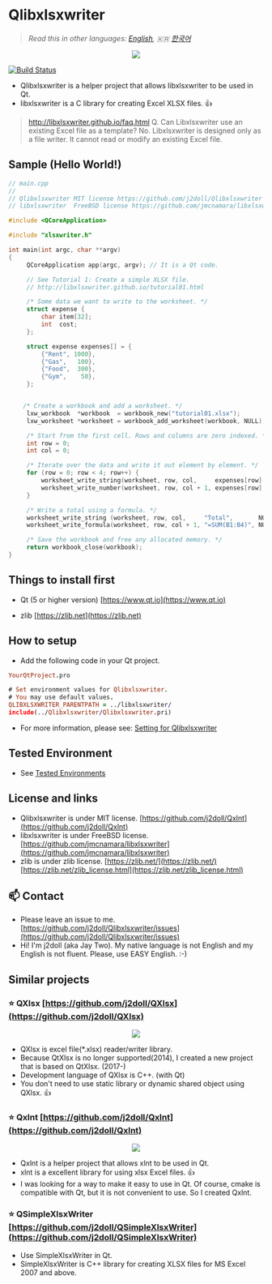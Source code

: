 # Qlibxlsxwriter

> *Read this in other languages: [English](README.md), :kr: [한국어](README.ko.md)*

<p align="center"><img src="https://github.com/j2doll/Qlibxlsxwriter/raw/master/markdown.data/logo.png"></p>

[![Build Status](https://travis-ci.com/j2doll/Qlibxlsxwriter.svg?branch=master)](https://travis-ci.com/j2doll/Qlibxlsxwriter)

- Qlibxlsxwriter is a helper project that allows libxlsxwriter to be used in Qt.
- libxlsxwriter is a C library for creating Excel XLSX files. :+1:

> http://libxlsxwriter.github.io/faq.html
> Q. Can Libxlsxwriter use an existing Excel file as a template?
> No. Libxlsxwriter is designed only as a file writer. It cannot read or modify an existing Excel file.

## Sample (Hello World!)

```cpp
// main.cpp
//
// Qlibxlsxwriter MIT license https://github.com/j2doll/Qlibxlsxwriter
// libxlsxwriter  FreeBSD license https://github.com/jmcnamara/libxlsxwriter

#include <QCoreApplication>

#include "xlsxwriter.h"

int main(int argc, char **argv)
{
     QCoreApplication app(argc, argv); // It is a Qt code.

     // See Tutorial 1: Create a simple XLSX file.
     // http://libxlsxwriter.github.io/tutorial01.html

     /* Some data we want to write to the worksheet. */
     struct expense {
         char item[32];
         int  cost;
     };

     struct expense expenses[] = {
         {"Rent", 1000},
         {"Gas",   100},
         {"Food",  300},
         {"Gym",    50},
     };


    /* Create a workbook and add a worksheet. */
     lxw_workbook  *workbook  = workbook_new("tutorial01.xlsx");
     lxw_worksheet *worksheet = workbook_add_worksheet(workbook, NULL);

     /* Start from the first cell. Rows and columns are zero indexed. */
     int row = 0;
     int col = 0;

     /* Iterate over the data and write it out element by element. */
     for (row = 0; row < 4; row++) {
         worksheet_write_string(worksheet, row, col,     expenses[row].item, NULL);
         worksheet_write_number(worksheet, row, col + 1, expenses[row].cost, NULL);
     }

     /* Write a total using a formula. */
     worksheet_write_string (worksheet, row, col,     "Total",       NULL);
     worksheet_write_formula(worksheet, row, col + 1, "=SUM(B1:B4)", NULL);

     /* Save the workbook and free any allocated memory. */
     return workbook_close(workbook);
}
```

## Things to install first

- Qt (5 or higher version) [https://www.qt.io](https://www.qt.io)

- zlib [https://zlib.net](https://zlib.net)

## How to setup

- Add the following code in your Qt project.

```pro
YourQtProject.pro

# Set environment values for Qlibxlsxwriter. 
# You may use default values.
QLIBXLSXWRITER_PARENTPATH = ../libxlsxwriter/
include(../Qlibxlsxwriter/Qlibxlsxwriter.pri)
```

- For more information, please see: [Setting for Qlibxlsxwriter](Setting.md)

## Tested Environment
- See [Tested Environments](TestEnv.md)

## License and links
- Qlibxlsxwriter is under MIT license. [https://github.com/j2doll/Qxlnt](https://github.com/j2doll/Qxlnt)
- libxlsxwriter is under FreeBSD license. [https://github.com/jmcnamara/libxlsxwriter](https://github.com/jmcnamara/libxlsxwriter)
- zlib is under zlib license. [https://zlib.net/](https://zlib.net/) [https://zlib.net/zlib_license.html](https://zlib.net/zlib_license.html)

## :mailbox: Contact
- Please leave an issue to me. [https://github.com/j2doll/Qlibxlsxwriter/issues](https://github.com/j2doll/Qlibxlsxwriter/issues)
- Hi! I'm j2doll (aka Jay Two). My native language is not English and my English is not fluent. Please, use EASY English. :-)

## Similar projects

### :star: <b>QXlsx</b> [https://github.com/j2doll/QXlsx](https://github.com/j2doll/QXlsx)

<p align="center"><img src="https://github.com/j2doll/QXlsx/raw/master/markdown.data/QXlsx-Desktop.png"></p>

- QXlsx is excel file(*.xlsx) reader/writer library.
- Because QtXlsx is no longer supported(2014), I created a new project that is based on QtXlsx. (2017-)
- Development language of QXlsx is C++. (with Qt)
- You don't need to use static library or dynamic shared object using QXlsx. :+1:

### :star: <b>Qxlnt</b> [https://github.com/j2doll/Qxlnt](https://github.com/j2doll/Qxlnt)

<p align="center"><img src="https://github.com/j2doll/Qxlnt/raw/master/markdown-data/Concept-QXlnt.jpg"></p>

- Qxlnt is a helper project that allows xlnt to be used in Qt.
- xlnt is a excellent library for using xlsx Excel files. :+1:
- I was looking for a way to make it easy to use in Qt. Of course, cmake is compatible with Qt, but it is not convenient to use. So I created Qxlnt.

### :star: <b>QSimpleXlsxWriter</b> [https://github.com/j2doll/QSimpleXlsxWriter](https://github.com/j2doll/QSimpleXlsxWriter)

- Use SimpleXlsxWriter in Qt.
- SimpleXlsxWriter is C++ library for creating XLSX files for MS Excel 2007 and above.

